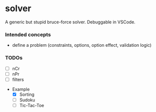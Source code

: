 solver
======
A generic but stupid bruce-force solver. Debuggable in VSCode.

### Intended concepts
- define a problem (constraints, options, option effect, validation logic)

### TODOs
- [ ] nCr
- [ ] nPr
- [ ] filters
- Example
  - [x] Sorting
  - [ ] Sudoku
  - [ ] Tic-Tac-Toe
